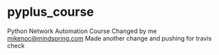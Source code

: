 # pyplus_course
Python Network Automation Course
Changed by me mikenoc@mindspring.com
Made another change and pushing for travis check
